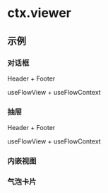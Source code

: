 # ctx.viewer

## 示例

### 对话框

<code src="./dialog.tsx"></code>

Header + Footer

<code src="./dialog-header-footer.tsx"></code>

useFlowView + useFlowContext

<code src="./dialog-hook.tsx"></code>

### 抽屉

<code src="./drawer.tsx"></code>

Header + Footer

<code src="./drawer-header-footer.tsx"></code>

useFlowView + useFlowContext

<code src="./drawer-hook.tsx"></code>

### 内嵌视图

<code src="./embed.tsx"></code>

### 气泡卡片

<code src="./popover.tsx"></code>
